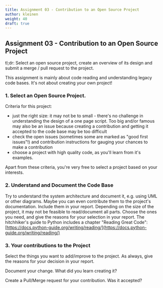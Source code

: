 ```yaml
---
title: Assignment 03 - Contribution to an Open Source Project
author: kleinen
weight: 40
draft: true
---
```


## Assignment 03 - Contribution to an Open Source Project

tl;dr:
Select an open source project, create an overview of its design and submit a merge / pull request to the project.

This assignment is mainly about code reading and understanding legacy code bases.
It's not about creating your own project!

### 1. Select an Open Source Project.

Criteria for this project:
- just the right size: it may not be to small - there's no challenge in understanding the design of a one page script. Too big and/or famous may also
be an issue because creating a contribution and getting it accepted to the code base may be too difficult 
- check the open issues (sometimes some are marked as "good first issues"!) and contribution instructions for gauging your chances to make a contribution
- choose a project with high quality code, as you'll learn from it's examples.

Apart from these criteria, you're very free to select a project based on your interests.

### 2. Understand and Document the Code Base

Try to understand the system architecture and document it, e.g. using UML or other diagrams. Maybe you can even contribute them to the project's documentation. Include them in your report. Depending on the size of the project, it may not be feasible to
read/document all parts. Choose the ones you need, and give the reasons for your selection in your report.
The hitchhiker's guide to Python includes a chapter "Reading Great Code":
[https://docs.python-guide.org/writing/reading/](https://docs.python-guide.org/writing/reading/)


### 3. Your contributions to the Project

Select the things you want to add/improve to the project. As always, give the reasons for your decision in your report. 

Document your change. What did you learn creating it?

Create a Pull/Merge request for your contribution. Was it accepted?
